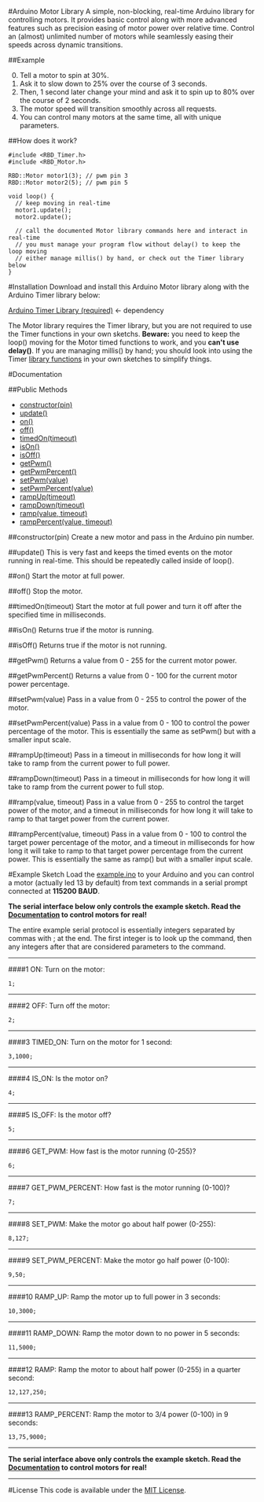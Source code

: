 #Arduino Motor Library
A simple, non-blocking, real-time Arduino library for controlling motors. It provides basic control along with more advanced features such as precision easing of motor power over relative time. Control an (almost) unlimited number of motors while seamlessly easing their speeds across dynamic transitions.

##Example

0. Tell a motor to spin at 30%.
0. Ask it to slow down to 25% over the course of 3 seconds.
0. Then, 1 second later change your mind and ask it to spin up to 80% over the course of 2 seconds.
0. The motor speed will transition smoothly across all requests.
0. You can control many motors at the same time, all with unique parameters.

##How does it work?

    #include <RBD_Timer.h>
    #include <RBD_Motor.h>

    RBD::Motor motor1(3); // pwm pin 3
    RBD::Motor motor2(5); // pwm pin 5

    void loop() {
      // keep moving in real-time
      motor1.update();
      motor2.update();

      // call the documented Motor library commands here and interact in real-time
      // you must manage your program flow without delay() to keep the loop moving
      // either manage millis() by hand, or check out the Timer library below
    }


#Installation
Download and install this Arduino Motor library along with the Arduino Timer library below:

[Arduino Timer Library (required)](https://github.com/alextaujenis/RBD_Timer) <- dependency

The Motor library requires the Timer library, but you are not required to use the Timer functions in your own sketchs. **Beware:** you need to keep the loop() moving for the Motor timed functions to work, and you **can't use delay()**. If you are managing millis() by hand; you should look into using the Timer [library functions](https://github.com/alextaujenis/RBD_Timer#arduino-timer-library) in your own sketches to simplify things.

#Documentation

##Public Methods

* [constructor(pin)](#constructorpin)
* [update()](#update)
* [on()](#on)
* [off()](#off)
* [timedOn(timeout)](#timedontimeout)
* [isOn()](#ison)
* [isOff()](#isoff)
* [getPwm()](#getpwm)
* [getPwmPercent()](#getpwmpercent)
* [setPwm(value)](#setpwmvalue)
* [setPwmPercent(value)](#setpwmpercentvalue)
* [rampUp(timeout)](#rampuptimeout)
* [rampDown(timeout)](#rampdowntimeout)
* [ramp(value, timeout)](#rampvalue-timeout)
* [rampPercent(value, timeout)](#ramppercentvalue-timeout)

##constructor(pin)
Create a new motor and pass in the Arduino pin number.

##update()
This is very fast and keeps the timed events on the motor running in real-time. This should be repeatedly called inside of loop().

##on()
Start the motor at full power.

##off()
Stop the motor.

##timedOn(timeout)
Start the motor at full power and turn it off after the specified time in milliseconds.

##isOn()
Returns true if the motor is running.

##isOff()
Returns true if the motor is not running.

##getPwm()
Returns a value from 0 - 255 for the current motor power.

##getPwmPercent()
Returns a value from 0 - 100 for the current motor power percentage.

##setPwm(value)
Pass in a value from 0 - 255 to control the power of the motor.

##setPwmPercent(value)
Pass in a value from 0 - 100 to control the power percentage of the motor. This is essentially the same as setPwm() but with a smaller input scale.

##rampUp(timeout)
Pass in a timeout in milliseconds for how long it will take to ramp from the current power to full power.

##rampDown(timeout)
Pass in a timeout in milliseconds for how long it will take to ramp from the current power to full stop.

##ramp(value, timeout)
Pass in a value from 0 - 255 to control the target power of the motor, and a timeout in milliseconds for how long it will take to ramp to that target power from the current power.

##rampPercent(value, timeout)
Pass in a value from 0 - 100 to control the target power percentage of the motor, and a timeout in milliseconds for how long it will take to ramp to that target power percentage from the current power. This is essentially the same as ramp() but with a smaller input scale.


#Example Sketch
Load the [example.ino](/blob/master/example/example.ino) to your Arduino and you can control a motor (actually led 13 by default) from text commands in a serial prompt connected at **115200 BAUD**.

**The serial interface below only controls the example sketch. Read the [Documentation](#documentation) to control motors for real!**

The entire example serial protocol is essentially integers separated by commas with ; at the end. The first integer is to look up the command, then any integers after that are considered parameters to the command.

<hr />

####1 ON: Turn on the motor:

    1;

<hr />

####2 OFF: Turn off the motor:

    2;

<hr />

####3 TIMED_ON: Turn on the motor for 1 second:

    3,1000;

<hr />

####4 IS_ON: Is the motor on?

    4;

<hr />

####5 IS_OFF: Is the motor off?

    5;

<hr />

####6 GET_PWM: How fast is the motor running (0-255)?

    6;

<hr />

####7 GET\_PWM\_PERCENT: How fast is the motor running (0-100)?

    7;

<hr />

####8 SET_PWM: Make the motor go about half power (0-255):

    8,127;

<hr />

####9 SET\_PWM\_PERCENT: Make the motor go half power (0-100):

    9,50;

<hr />

####10 RAMP_UP: Ramp the motor up to full power in 3 seconds:

    10,3000;

<hr />

####11 RAMP_DOWN: Ramp the motor down to no power in 5 seconds:

    11,5000;

<hr />

####12 RAMP: Ramp the motor to about half power (0-255) in a quarter second:

    12,127,250;

<hr />

####13 RAMP_PERCENT: Ramp the motor to 3/4 power (0-100) in 9 seconds:

    13,75,9000;

<hr />

**The serial interface above only controls the example sketch. Read the [Documentation](#documentation) to control motors for real!**

<hr />

#License
This code is available under the [MIT License](http://opensource.org/licenses/mit-license.php).